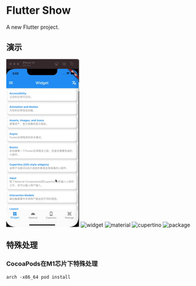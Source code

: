 # Flutter Show

A new Flutter project.

## 演示

![home](https://github.com/Code4GL/flutter_show/blob/develop/readme/home.gif)
![widget](https://github.com/Code4GL/flutter_show/blob/develop/readme/widget.gif)
![material](https://github.com/Code4GL/flutter_show/blob/develop/readme/material.gif)
![cupertino](https://github.com/Code4GL/flutter_show/blob/develop/readme/cupertino.gif)
![package](https://github.com/Code4GL/flutter_show/blob/develop/readme/package.gif)

## 特殊处理

### CocoaPods在M1芯片下特殊处理

```terminal
arch -x86_64 pod install
```

